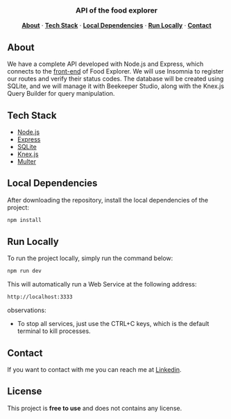 <h3 align="center">API of the food explorer</h3>

<p align="center">
    <a href="#about"><strong>About</strong></a> ·
    <a href="#tech-stack"><strong>Tech Stack</strong></a> ·
    <a href="#local-dependencies"><strong>Local Dependencies</strong></a> ·
    <a href="#run-locally"><strong>Run Locally</strong></a> ·
    <a href="#contact"><strong>Contact</strong></a>
</p>

## About

We have a complete API developed with Node.js and Express, which connects to the [front-end](https://github.com/denilsonbaptista/food-explorer-web) of Food Explorer. We will use Insomnia to register our routes and verify their status codes. The database will be created using SQLite, and we will manage it with Beekeeper Studio, along with the Knex.js Query Builder for query manipulation.

## Tech Stack

- [Node.js](https://nodejs.org/en/)
- [Express](https://expressjs.com/pt-br/)
- [SQLite](https://www.sqlite.org/index.html)
- [Knex.js](https://knexjs.org/)
- [Multer](https://www.npmjs.com/package/multer)

## Local Dependencies

After downloading the repository, install the local dependencies of the project:

```bash
npm install
```

## Run Locally

To run the project locally, simply run the command below:

```bash
npm run dev
```

This will automatically run a Web Service at the following address:

```bash
http://localhost:3333
```

observations:

- To stop all services, just use the CTRL+C keys, which is the default terminal to kill processes.

## Contact

If you want to contact with me you can reach me at [Linkedin](https://www.linkedin.com/in/denilsonbaptista/).

## License

This project is **free to use** and does not contains any license.
